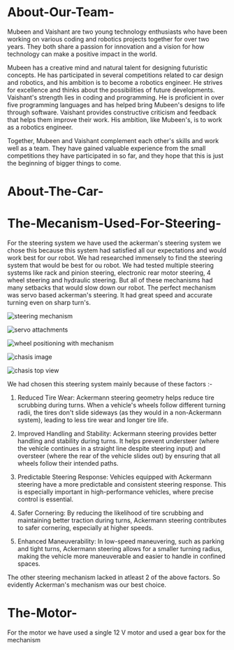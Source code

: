 # About-Our-Team-
Mubeen and Vaishant are two young technology enthusiasts who have been working on various coding and robotics projects together for over two years. They both share a passion for innovation and a vision for how technology can make a positive impact in the world. 

Mubeen has a creative mind and natural talent for designing futuristic concepts. He has participated in several competitions related to car design and robotics, and his ambition is to become a robotics engineer. He strives for excellence and thinks about the possibilities of future developments. 
Vaishant's strength lies in coding and programming. He is proficient in over five programming languages and has helped bring Mubeen's designs to life through software. Vaishant provides constructive criticism and feedback that helps them improve their work. His ambition, like Mubeen's, is to work as a robotics engineer. 

Together, Mubeen and Vaishant complement each other's skills and work well as a team. They have gained valuable experience from the small competitions they have participated in so far, and they hope that this is just the beginning of bigger things to come.​
# About-The-Car-

# The-Mecanism-Used-For-Steering-
For the steering system we have used the ackerman's steering system we chose this because this system had satisfied all our expectations and would work best for our robot. We had researched immensely to find the steering system that would be best for ou robot. We had tested multiple steering systems like rack and pinion steering, electronic rear motor steering, 4 wheel steering and hydraulic steering. But all of these mechanisms had many setbacks that would slow down our robot. The perfect mechanism was servo based ackerman's steering. It had great speed and accurate turning even on sharp turn's.

![steering mechanism](https://content.instructables.com/FA5/WOWE/J0X5B80H/FA5WOWEJ0X5B80H.png?auto=webp&frame=1&crop=3:2&fit=bounds&md=297a80991ec822f92a05d6a451b578e0)

![servo attachments](https://content.instructables.com/FN1/ERIB/J0X5B8OX/FN1ERIBJ0X5B8OX.png?auto=webp&frame=1&crop=3:2&width=600&fit=bounds&md=e88b77f274aa201ded7625af0a4e7f3a)

![wheel positioning with mechanism](https://content.instructables.com/FG1/ROSG/J0X5BCST/FG1ROSGJ0X5BCST.png?auto=webp&frame=1&crop=3:2&fit=bounds&md=a65c5b56417a30777fa6017183c3aa85)

![chasis image](https://content.instructables.com/FDU/1WEM/J0X5BMKW/FDU1WEMJ0X5BMKW.jpg?auto=webp&frame=1&width=384&height=1024&fit=bounds&md=2a5c0f83dd895df9d00cbd48b8b6d30f)

![chasis top view](https://content.instructables.com/FME/8EP4/J0X5BMNX/FME8EP4J0X5BMNX.jpg?auto=webp&frame=1&crop=3:2&width=384&height=1024&fit=bounds&md=cba63285974b6d84538d35c6ad2d8a2e)

We had chosen this steering system mainly because of these factors :-
  1) Reduced Tire Wear: Ackermann steering geometry helps reduce tire scrubbing during turns. When a vehicle's wheels follow different turning radii, the tires don't slide 
     sideways (as they would in a non-Ackermann system), leading to less tire wear and longer tire life.

  2) Improved Handling and Stability: Ackermann steering provides better handling and stability during turns. It helps prevent understeer (where the vehicle continues in a 
     straight line despite steering input) and oversteer (where the rear of the vehicle slides out) by ensuring that all wheels follow their intended paths.

  3) Predictable Steering Response: Vehicles equipped with Ackermann steering have a more predictable and consistent steering response. This is especially important in
     high-performance vehicles, where precise control is essential.

  4) Safer Cornering: By reducing the likelihood of tire scrubbing and maintaining better traction during turns, Ackermann steering contributes to safer cornering, 
     especially at higher speeds.

  5) Enhanced Maneuverability: In low-speed maneuvering, such as parking and tight turns, Ackermann steering allows for a smaller turning radius, making the vehicle more 
     maneuverable and easier to handle in confined spaces.

The other steering mechanism lacked in atleast 2 of the above factors. So evidently Ackerman's mechanism was our best choice.
  
# The-Motor- 
  For the motor we have used a single 12 V motor and used a gear box for the mechanism  

#
